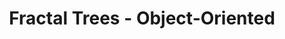 ---
layout: project
title: Fractal Trees - Object-Oriented
image: /images/projects/fractal-trees-oo.png
description: Object-Oriented approach to fractal tree generation. Tree steps through generative cycle as the user clicks on the image.
scripts:
  - common/p5.js
  - common/p5.dom.js
  - FractalTrees-ObjectOriented/branch.js
  - FractalTrees-ObjectOriented/sketch.js
---